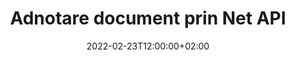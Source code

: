 ---
############################# Static ############################
layout: "product"
date: 2022-02-23T12:00:00+02:00
draft: false

product: "Annotation"
product_tag: "annotation"
platform: "Net"
platform_tag: "net"

############################# Head ############################
head_title: "Net Document Annotation API | Vizualizați și adnotă imagini PDF Word Excel PPTX"
head_description: "API-ul Net Document Annotation. Vizualizați, etichetați, comentați și adnotăți PDF Word DOCX, Excel XLSX, PPTX, EML EMLX, VSS VSD, OTP, CAD și formate de fișiere imagine."

############################# Header ##########################
title: "Adnotare document prin Net API"
description: "Creați aplicații Net cu capabilități de vizualizare și adnotare PDF, HTML, MS Office și alte formate de documente fără a instala niciun software extern."
button:
    enable: true
    icon: "fas fa-arrow-down"
    label: "Descarcare varianta scurta de prezentare gratuita"
    link: "https://downloads.groupdocs.com/annotation/net"

############################# SubMenu #########################
submenu:
    enable: true
    
    left:
        img_alt: "GroupDocs.Annotation for Net"
        image: "https://www.groupdocs.cloud/templates/groupdocs/images/product-logos/groupdocs-annotation-net.png"
        product: "GroupDocs.Annotation"
        platform: "Net"

    middle:
        button:
            # button loop
            - link: "#features"
              text: "Caracteristici"

            # button loop
            - link: "https://products.groupdocs.app/annotation"
              text: "Demo live"

            # button loop
            - link: "https://purchase.groupdocs.com/pricing/annotation/net"
              text: "Prețuri"

    right:
        link_download: "https://downloads.groupdocs.com/annotation"
        link_learn: "https://docs.groupdocs.com/annotation/net/"
        link_buy: "https://purchase.groupdocs.com"

############################# Overview ############################
overview:
    enable: true
    content: |
      GroupDocs.Annotation Net API este un produs care vă permite să lucrați cu adnotări în documente pe diferite platforme și sisteme de operare, precum Android, MacOS, Linux, Windows. GroupDocs.Annotation oferă o bibliotecă cu API simplu, care oferă multe avantaje: de exemplu, dacă trebuie să păstrați confidențialitatea datelor sau să alegeți de câtă putere aveți nevoie pentru a lucra cu biblioteca, sau să schimbați parțial lucrul cu adnotări, biblioteca este foarte usoara si flexibila.

      GroupDocs.Annotation pentru Net API vă permite să lucrați cu diferite tipuri de adnotări, care includ: text, polilinie, zonă, subliniere, punct, filigran, săgeată, elipsă, înlocuire text, distanță, câmp text, redare resurse etc. Și acceptă majoritatea formate de documente populare, cum ar fi: PDF, HTML, Microsoft Office Word, foi de calcul Excel, prezentări PowerPoint, Visio, e-mailuri Outlook, imagini, metafișiere, desen CAD și diverse alte formate. API-ul oferă posibilitatea de a obține miniaturi ale paginilor documentului și acceptă importarea și exportul de adnotări către și din fișiere PDF.

      Folosind biblioteca, puteți adăuga, edita, extrage și șterge adnotări din documente, roti documente, schimba soluția de miniaturi și aceasta nu este o listă completă a tuturor posibilităților. De asemenea, oferă un set cuprinzător de obiecte de date pentru a personaliza proprietățile adnotărilor conform cerințelor dvs. în toate formatele de document acceptate.

      Lucrul cu API-ul GroupDocs.Annotation pentru Net este foarte simplu și constă doar din câțiva pași de bază. La început trebuie să configurați o licență, apoi să selectați fișierul cu care doriți să lucrați, apoi să manipulați cumva cu adnotările documentului (șterge/editați/extractați/ștergeți) și salvați rezultatul. Pentru mai multe informații, consultați documentația produsului sau setul nostru de exemple.
      
      GroupDocs.Annotation este actualizat în mod regulat și oferă asistență clienților săi, sunteți întotdeauna bineveniți să ne puneți întrebări sau să ne trimiteți ideile sau să ne spuneți despre nevoile dvs. pentru ceva nou și îl vom implementa cu plăcere în noile noastre versiuni.
    tabs:
      enable: true
      
      ## TAB ONE ##
      tab_one:
        description: |
          Mai jos este o prezentare generală a GroupDocs.Annotation for Net:
      
        right:
          enable: true
          icon: "fab fa-html5"
          title:  Prezentare generală
          content: |
            * Adăugați adnotări
            * Exportați adnotări 
            * Importați adnotări
            * Comentarii bazate pe răspunsuri
            * Compatibilitate cu adnotări
      
      ## TAB TWO ##
      tab_two:
        description: |
          GroupDocs.Annotation pentru Net acceptă toate [formatele de fișiere de documente populare](https://docs.groupdocs.com/annotation/Net/supported-document-formats/), inclusiv: Microsoft Office, PDF, imagini și multe altele.

        left:
          enable: true
          table:
            # table loop
            - title: "Microsoft Office Formats"
              content: |
                * **Word**: [DOC](/annotation/net/doc/), [DOCX](/annotation/net/docx/), [DOCM](/annotation/net/docm/), [DOT](/annotation/net/dot/), [DOTX](/annotation/net/dotx/), [RTF](/annotation/net/rtf/)
                * **Excel**: [XLS](/annotation/net/xls/), [XLSX](/annotation/net/xlsx/), [XLSB](/annotation/net/xlsb/), [XLSM](/annotation/net/xlsm/)
                * **PowerPoint**: [PPT](/annotation/net/ppt/), [PPTX](/annotation/net/pptx/), [PPS](/annotation/net/pps/), [PPSX](/annotation/net/ppsx/), [POTM](/annotation/net/potm/), [POTX](/annotation/net/potx/), [PPSM](/annotation/net/ppsm/), [PPTM](/annotation/net/pptm/), [WMF](/annotation/net/wmf/), [EMF](/annotation/net/emf/)
                * **Outlook**: [EML](/annotation/net/eml/), [EMLX](/annotation/net/emlx/), [MSG](/annotation/net/msg/)
                * **Visio**: [VSS](/annotation/net/vss/), [VST](/annotation/net/vst/), [VSD](/annotation/net/vsd/), [VSDX](/annotation/net/vsdx/), [VSX](/annotation/net/vsx/)

        right:
          enable: true
          table:
            # table loop
            - title: "Other Formats"
              content: |
                * **Portable**: [PDF](/annotation/net/pdf/) (PDF/A-1a, PDF/A-1b, PDF/A-2a)
                * **OpenDocument**: [ODT](/annotation/net/odt/), [ODS](/annotation/net/ods/), [ODP](/annotation/net/odp/)
                * **Images**: [BMP](/annotation/net/bmp/), [JPG](/annotation/net/jpg/), [JPEG](/annotation/net/jpeg/), [TIFF](/annotation/net/tiff/), [TIF](/annotation/net/tif/), [PNG](/annotation/net/png/), [GIF](/annotation/net/gif/), [DCM](/annotation/net/dcm/), [DICOM](/annotation/net/dicom/)
                * **AutoCAD**: [DWG](/annotation/net/dwg/), [DXF](/annotation/net/dxf/), [CAD](/annotation/net/cad/)
                * **Other**: [HTM](/annotation/net/htm/), [HTML](/annotation/net/html/), [CSV](/annotation/net/csv/), [DJVU](/annotation/net/djvu/), [OTP](/annotation/net/otp/), [OTT](/annotation/net/ott/)

      ## TAB THREE ##
      tab_three:
        description: |
          GroupDocs.Annotation pentru Net acceptă următoarele sisteme de operare, cadre și manageri de pachete:
        
        left:
          enable: true
          table:
            # table loop
            - icon: "fab fa-windows"
              title:  Sisteme de operare
              content: |
                * Windows Desktop (x86 & x64)
                * Windows Server (x86 & x64)
                * Windows Azure
                * Linux
                * MacOS

            # table loop
            - icon: "fas fa-code"
              title:  Cadre acceptate
              content: |
                * .NET Standard 2.0
                * .NET Framework 2.0 or higher
                * .NET Core 2.0 or higher
                * Mono Framework 1.2 or higher

        right:
          enable: true
          table:
            # table loop
            - icon: "fas fa-box"
              title:  Manager de pachete
              content: |
                * NuGet
            
            # table loop
            - icon: "fas fa-tools"
              title:  Medii de dezvoltare
              content: |
                * Microsoft Visual Studio
                * Xamarin.Android
                * Xamarin.IOS
                * Xamarin.Mac
                * MonoDevelop

############################# Features ############################
features:
    enable: true
    title: GroupDocs.Adnotation for Net Features

    feature:
      # feature loop
      - icon: "fas fa-copy"
        link: "https://docs.groupdocs.com/annotation/net/basic-usage/"
        content: Adăugați, editați și eliminați adnotări și răspunsuri

      # feature loop
      - icon: "fas fa-eye"
        link: "https://docs.groupdocs.com/annotation/net/export-annotations/"
        content: Exportați adnotări în document

      # feature loop
      - icon: "fas fa-bolt"
        link: "https://docs.groupdocs.com/annotation/net/evaluation-limitations-and-licensing-of-groupdocs-annotation/"
        content: Licență măsurată – Facturare controlată prin plăți conform utilizării API
      
      # feature loop
      - icon: "fas fa-code"
        link: "https://docs.groupdocs.com/annotation/net/extract-annotations-from-document/"
        content: Apel cu o singură funcție pentru a prelua toate adnotările unui document

      # feature loop
      - icon: "fas fa-cloud"
        link: "https://docs.groupdocs.com/annotation/net/add-point-annotation/"
        content: Atribuiți valoare adnotării punctului sau mutați valoarea punctului existentă

      # feature loop
      - icon: "fas fa-remove-format"
        link: "https://docs.groupdocs.com/annotation/net/add-link-annotation/"
        content: Adăugați adnotare de link la diapozitive PDF, Word și PowerPoint

      # feature loop
      - icon: "fas fa-comment-slash"
        link: "https://docs.groupdocs.com/annotation/net/basic-usage/"
        content: Setați culoarea de fundal a unei adnotări sau eliminați toate adnotările din document

      # feature loop
      - icon: "fas fa-border-all"
        link: "https://docs.groupdocs.com/annotation/net/generate-document-pages-preview/"
        content: Adnotați fișierele PDF cu acuratețe – Obțineți reprezentarea imaginii documentelor PDF și previzualizărilor paginilor din cache

      # feature loop
      - icon: "fas fa-wrench"
        link: "https://docs.groupdocs.com/annotation/net/import-annotations/"
        content: Obțineți coordonatele textului adnotării textului în reprezentarea imaginii documentului

      # feature loop
      - icon: "fas fa-columns"
        link: "https://docs.groupdocs.com/annotation/net/add-area-annotation/"
        content: Conectați comentariile utilizatorilor la Adnotare zonă și suport pentru comentarii imbricate

      # feature loop
      - icon: "fas fa-file-word"
        link: "https://docs.groupdocs.com/annotation/net/add-arrow-annotation/"
        content: Utilizați adnotarea săgeată pentru a indica un anumit conținut

      # feature loop
      - icon: "fas fa-envelope"
        link: "https://docs.groupdocs.com/annotation/net/add-distance-annotation/"
        content: Utilizați adnotarea distanței pentru a desena o linie care reprezintă distanța dintre obiecte

      # feature loop
      - icon: "fas fa-print"
        link: "https://docs.groupdocs.com/annotation/net/add-point-annotation/"
        content: Adnotarea bazată pe puncte care, atunci când faceți clic, apare fereastră pentru a adăuga comentarii

      # feature loop
      - icon: "fas fa-file-archive"
        link: "https://docs.groupdocs.com/annotation/net/add-polyline-annotation/"
        content: Creați o secvență conectată de segmente de linie create ca adnotare polilinie

      # feature loop
      - icon: "fas fa-lock"
        link: "https://docs.groupdocs.com/annotation/net/add-ellipse-annotation/"
        content: Creați segmente de linie dreaptă, segmente de arc sau o combinație a ambelor

      # feature loop
      - icon: "fas fa-file-code"
        link: "https://docs.groupdocs.com/annotation/net/add-area-annotation/"
        content: Marcați zonele documentului propuse pentru redactare
      
      # feature loop
      - icon: "fas fa-fill-drip"
        link: "https://docs.groupdocs.com/annotation/net/add-image-annotation/"
        content: Adăugați adnotări de imagine în PDF, diagrame, Word, Excel, prezentări și imagini

      # feature loop
      - icon: "fas fa-file-excel"
        link: "https://docs.groupdocs.com/annotation/net/add-annotation-to-the-document/"
        content: Adăugați câmp text și ștampilă bazată pe text sau filigran în document

      # feature loop
      - icon: "fas fa-heading"
        link: "https://docs.groupdocs.com/annotation/net/add-annotation-to-the-document/"
        content: Tasați, subliniați sau înlocuiți un anumit text dintr-un document

      # feature loop
      - icon: "fas fa-project-diagram"
        link: "https://docs.groupdocs.com/annotation/net/update-annotations/"
        content: Redimensionați adnotarea prin alocarea de noi parametri de înălțime și lățime

      # feature loop
      - icon: "fas fa-cube"
        link: "https://docs.groupdocs.com/annotation/net/generate-document-pages-preview/"
        content: Obțineți miniaturi ale paginilor de document. Gestionați o varietate de documente adnotate pentru imagini și diagrame

      # feature loop
      - icon: "fab fa-uncharted"
        link: "https://docs.groupdocs.com/annotation/net/export-annotations/"
        content: Exportați adnotări și lucrați cu fișiere TIFF cu mai multe pagini
  
      # feature loop
      - icon: "fab fa-uncharted"
        link: "https://docs.groupdocs.com/annotation/net/add-watermark-annotation/"
        content: Ajustați alinierea verticală și orizontală pentru adnotarea filigranului
  
      # feature loop
      - icon: "fab fa-uncharted"
        link: "https://docs.groupdocs.com/annotation/net/add-text-field-annotation/"
        content: Adăugați o aliniere orizontală a textului pentru câmpul de text

      # feature loop
      - icon: "fab fa-uncharted"
        link: "https://docs.groupdocs.com/annotation/net/document-text-info/"
        content: Obțineți informații despre liniile de text ale documentului (text, lățime, înălțime, indentări)

    more_feature:
      # more_feature_loop
      - title: Suport pentru mai multe tipuri de adnotări
        content: |
          GroupDocs.Annotation pentru .NET vă permite să lucrați cu diferite tipuri de adnotări. Acest lucru oferă libertate și ușurință în comunicare în timp ce colaborezi cu echipa ta la sarcini. Puteți utiliza adnotări, cum ar fi adnotarea zonei (marcați o zonă drept dreptunghi și adăugați note la ea), adnotări punctuale (lipiți comentarii în orice punct al documentului), adnotare text (adăugați comentariu la textul selectat), adnotare cu barare/subliniere ( aplicat unui paragraf), adnotare polilinie (desenați forme și linii cu mână liberă), adnotare săgeată (indicator de săgeată cu comentarii atașate), adnotare elipsă (afișare text în interiorul elipsei), adnotare distanță (desenați o linie care reprezintă distanța dintre obiecte), link adnotare (adăugați linkuri web la formatele de document acceptate) și adnotare filigran (ștampila textului sau filigranul pot fi adăugate în document).

          ```cs
          // Initialize list of AnnotationInfo
          List<AnnotationInfo> annotations = new List<AnnotationInfo>();
          // Initialize text annotation
          AnnotationInfo textAnnotation = new AnnotationInfo
          {
            Box = new Rectangle((float)265.44, (float)153.86, 206, 36), Type = AnnotationType.Text 
          };
          // Add annotation to list
          annotations.Add(textAnnotation);
          // Get input file stream
          Stream inputFile = new FileStream("D:/input.pdf", FileMode.Open, File
          .ReadWrite);
          // Export annotation and save output file
          CommonUtilities.SaveOutputDocument(inputFile, annotations, DocumentType.Pdf);
          ```

############################# Support ############################
support:
    enable: true

############################# Solutions ############################
solutions:
    enable: true
    title: GroupDocs.Annotation oferă API-uri de vizualizare a documentelor pentru alte medii de dezvoltare populare

    solution:
        # solution loop
        - img_alt: "GroupDocs.Annotation for Java"
          image: "https://www.groupdocs.cloud/templates/groupdocs/images/product-logos/groupdocs-annotation-java.png"
          product: "GroupDocs.Annotation"
          platform: "Java"
          link: "/annotation/java/"

############################# Back to top ###############################
back_to_top:
  enable: true
---